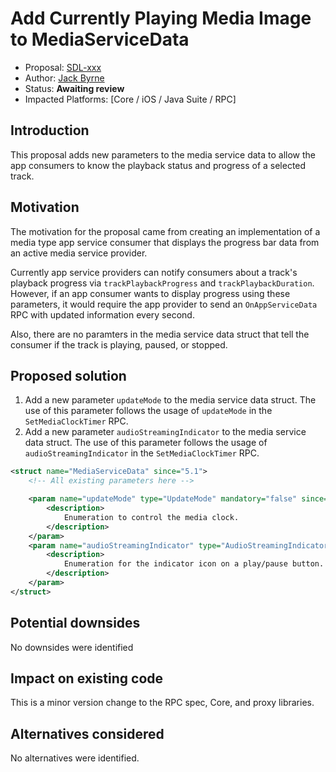# Add Currently Playing Media Image to MediaServiceData

* Proposal: [SDL-xxx](xxx-media-service-data-progress-bar-improvements.md)
* Author: [Jack Byrne](https://github.com/jacklivio)
* Status: **Awaiting review**
* Impacted Platforms: [Core / iOS / Java Suite / RPC]

## Introduction

This proposal adds new parameters to the media service data to allow the app consumers to know the playback status and progress of a selected track.

## Motivation

The motivation for the proposal came from creating an implementation of a media type app service consumer that displays the progress bar data from an active media service provider.

Currently app service providers can notify consumers about a track's playback progress via `trackPlaybackProgress` and `trackPlaybackDuration`. However, if an app consumer wants to display progress using these parameters, it would require the app provider to send an `OnAppServiceData` RPC with updated information every second.

Also, there are no paramters in the media service data struct that tell the consumer if the track is playing, paused, or stopped. 

## Proposed solution
1. Add a new parameter `updateMode` to the media service data struct. The use of this parameter follows the usage of `updateMode` in the `SetMediaClockTimer` RPC.
2. Add a new parameter `audioStreamingIndicator` to the media service data struct. The use of this parameter follows the usage of `audioStreamingIndicator` in the `SetMediaClockTimer` RPC.

```xml
<struct name="MediaServiceData" since="5.1">
    <!-- All existing parameters here -->

    <param name="updateMode" type="UpdateMode" mandatory="false" since="X.X">
        <description>
            Enumeration to control the media clock.
        </description>
    </param>
    <param name="audioStreamingIndicator" type="AudioStreamingIndicator" mandatory="false" since="X.X">
        <description>
            Enumeration for the indicator icon on a play/pause button. see AudioStreamingIndicator.
        </description>
    </param>
</struct>
```

## Potential downsides
No downsides were identified

## Impact on existing code
This is a minor version change to the RPC spec, Core, and proxy libraries.

## Alternatives considered
No alternatives were identified.
